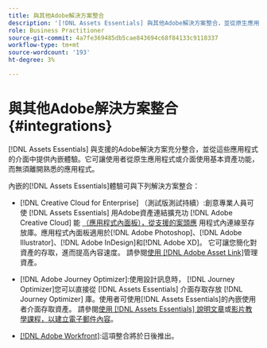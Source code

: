 ```yaml
---
title: 與其他Adobe解決方案整合
description: '[!DNL Assets Essentials] 與其他Adobe解決方案整合，並從原生應用程式內提供內嵌體驗。'
role: Business Practitioner
source-git-commit: 4a7fe369485db5cae843694c68f84133c9118337
workflow-type: tm+mt
source-wordcount: '193'
ht-degree: 3%

---
```



# 與其他Adobe解決方案整合 {#integrations}

[!DNL Assets Essentials] 與支援的Adobe解決方案充分整合，並從這些應用程式的介面中提供內嵌體驗。它可讓使用者從原生應用程式或介面使用基本資產功能，而無須離開熟悉的應用程式。

內嵌的[!DNL Assets Essentials]體驗可與下列解決方案整合：

* [!DNL Creative Cloud for Enterprise] （測試版測試持續）:創意專業人員可使 [!DNL Assets Essentials] 用Adobe資產連結擴充功 [!DNL Adobe Creative Cloud] 能 [（應用程式內面板），從支援的案頭應](https://www.adobe.com/tw/creativecloud/business/enterprise/adobe-asset-link.html) 用程式內連線至存放庫。應用程式內面板適用於[!DNL Adobe Photoshop]、[!DNL Adobe Illustrator]、[!DNL Adobe InDesign]和[!DNL Adobe XD]。 它可讓您簡化對資產的存取，進而提高內容速度。 請參閱[使用 [!DNL Adobe Asset Link]](https://helpx.adobe.com/enterprise/admin-guide.html/enterprise/using/manage-assets-using-adobe-asset-link.ug.html)管理資產。

* [!DNL Adobe Journey Optimizer]:使用設計訊息時， [!DNL Journey Optimizer]您可以直接從 [!DNL Assets Essentials] 介面存取存放 [!DNL Journey Optimizer] 庫。使用者可使用[!DNL Assets Essentials]的內嵌使用者介面存取資產。 請參閱[使用 [!DNL Assets Essentials] 說明文章](https://experienceleague.adobe.com/docs/journey-optimizer/using/create-messages/assets-essentials.html)或[影片教學課程，以建立電子郵件內容](https://experienceleague.adobe.com/docs/journey-optimizer-learn/tutorials/create-messages/create-email-content-with-the-message-editor.html)。

* [[!DNL Adobe Workfront]](https://www.workfront.com/):這項整合將於日後推出。

<!-- TBD: Add CTA to join beta program. 
-->
